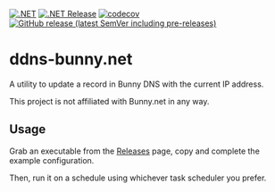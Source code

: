 [![.NET](https://github.com/prplecake/ddns-bunny.net/actions/workflows/dotnet.yml/badge.svg)](https://github.com/prplecake/ddns-bunny.net/actions/workflows/dotnet.yml)
[![.NET Release](https://github.com/prplecake/ddns-bunny.net/actions/workflows/dotnet-release.yml/badge.svg)](https://github.com/prplecake/ddns-bunny.net/actions/workflows/dotnet-release.yml)
[![codecov](https://codecov.io/gh/prplecake/ddns-bunny.net/graph/badge.svg?token=YGCvx1G8e9)](https://codecov.io/gh/prplecake/ddns-bunny.net)
[![GitHub release (latest SemVer including pre-releases)](https://img.shields.io/github/v/release/prplecake/ddns-bunny.net?include_prereleases)](https://github.com/prplecake/ddns-bunny.net/releases/latest)

# ddns-bunny.net

A utility to update a record in Bunny DNS with the current IP address.

This project is not affiliated with Bunny.net in any way.

## Usage

Grab an executable from the [Releases][releases] page, copy and complete the
example configuration.

[releases]:https://github.com/prplecake/ddns-bunny.net/releases

Then, run it on a schedule using whichever task scheduler you prefer.
